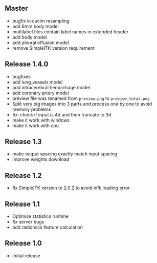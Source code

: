 ## Master
* bugfix in cucim resampling
* add 6mm body model
* multilabel files contain label names in extended header
* add body model
* add pleural effusion model
* remove SimpleITK version requirement


## Release 1.4.0
* bugfixes
* add lung_vessels model
* add intracerebral hemorrhage model
* add coronary artery model
* preview file was renamed from `preview.png` to `preview_total.png`
* Split very big images into 3 parts and process one by one to avoid memory problems
* fix: check if input is 4d and then truncate to 3d
* make it work with windows
* make it work with cpu


## Release 1.3
* make output spacing exactly match input spacing
* improve weights download


## Release 1.2
* fix SimpleITK version to 2.0.2 to avoid nifti loading error


## Release 1.1
* Optimise statistics runtime
* fix server bugs
* add radiomics feature calculation


## Release 1.0
* Initial release